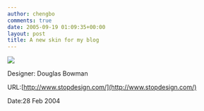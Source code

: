 ```yaml
---
author: chengbo
comments: true
date: 2005-09-19 01:09:35+00:00
layout: post
title: A new skin for my blog
---
```


![](http://chengbo.net/content/binary/My.New.Blog.Skin.gif)

Designer: Douglas Bowman

URL:[http://www.stopdesign.com/](http://www.stopdesign.com/)

Date:28 Feb 2004

